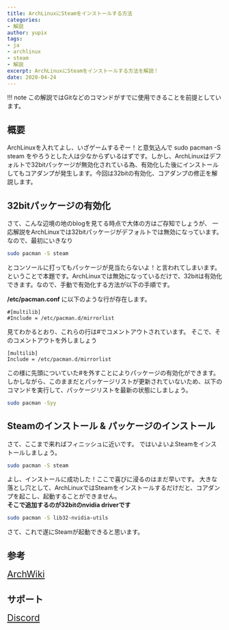 ```yaml
---
title: ArchLinuxにSteamをインストールする方法
categories:
- 解説
author: yupix
tags:
- ja
- archlinux
- steam
- 解説
excerpt: ArchLinuxにSteamをインストールする方法を解説！
date: 2020-04-24
---
```


<!-- more -->

!!! note
    この解説ではGitなどのコマンドがすでに使用できることを前提としています。

<!-- toc -->

## 概要

ArchLinuxを入れてよし、いざゲームするぞー！と意気込んで
sudo pacman -S steam
をやろうとした人は少なからずいるはずです。しかし、ArchLinuxはデフォルトで32bitパッケージが無効化されている為、有効化した後にインストールしてもコアダンプが発生します。今回は32bitの有効化、コアダンプの修正を解説します。

## 32bitパッケージの有効化

さて、こんな辺境の地のblogを見てる時点で大体の方はご存知でしょうが、
一応解説をArchLinuxでは32bitパッケージがデフォルトでは無効になっています。
なので、最初にいきなり

```bash
sudo pacman -S steam
```

とコンソールに打ってもパッケージが見当たらないよ！と言われてしまいます。
ということで本題です。ArchLinuxでは無効になっているだけで、32bitは有効化できます。なので、手動で有効化する方法が以下の手順です。

**/etc/pacman.conf** に以下のような行が存在します。

```
#[multilib]
#Include = /etc/pacman.d/mirrorlist
```

見てわかるとおり、これらの行は#でコメントアウトされています。
そこで、そのコメントアウトを外しましょう

```
[multilib]
Include = /etc/pacman.d/mirrorlist
```

この様に先頭についていた#を外すことによりパッケージの有効化ができます。
しかしながら、このままだとパッケージリストが更新されていないため、以下のコマンドを実行して、パッケージリストを最新の状態にしましょう。

```bash
sudo pacman -Syy
```

## Steamのインストール & パッケージのインストール

さて、ここまで来ればフィニッシュに近いです。
ではいよいよSteamをインストールしましょう。

```bash
sudo pacman -S steam
```

よし、インストールに成功した！ここで喜びに浸るのはまだ早いです。
大きな落とし穴として、ArchLinuxではSteamをインストールするだけだと、コアダンプを起こし、起動することができません。  
**そこで追加するのが32bitのnvidia driverです**

```bash
sudo pacman -S lib32-nvidia-utils
```

さて、これで遂にSteamが起動できると思います。


## 参考
<a class="button yx-background-color-archlinux font1 button-a-tag" style="font-size:1.5em;" href="https://wiki.archlinux.jp/index.php/Multilib"><i class="mdi mdi-arch"></i> ArchWiki</a>

## サポート

<a class="button yx-background-color-discord font1 button-a-tag" style="font-size:1.5em;" href="https://discord.gg/gsjcMQe"><i class="fab fa-discord"></i> Discord</a>
